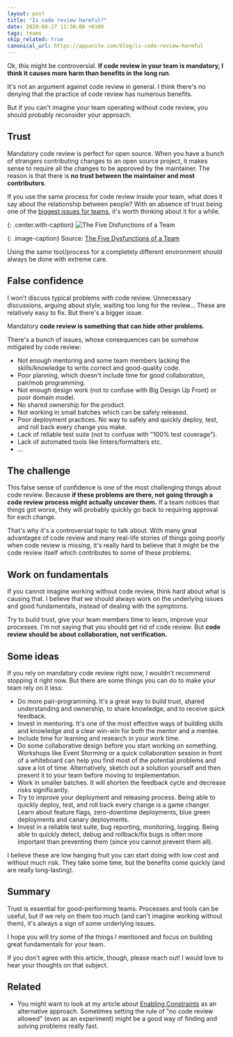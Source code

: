 ```yaml
---
layout: post
title: "Is code review harmful?"
date: 2020-08-27 11:30:00 +0100
tags: teams
skip_related: true
canonical_url: https://appunite.com/blog/is-code-review-harmful
---
```


Ok, this might be controversial. **If code review in your team is mandatory, I think it causes more harm than benefits in the long run**.

It's not an argument against code review in general. I think there's no denying that the practice of code review has numerous benefits.

But if you can't imagine your team operating without code review, you should probably reconsider your approach.

## **Trust**

Mandatory code review is perfect for open source. When you have a bunch of strangers contributing changes to an open source project, it makes sense to require all the changes to be approved by the maintainer. The reason is that there is **no trust between the maintainer and most contributors**.

If you use the same process for code review inside your team, what does it say about the relationship between people? With an absence of trust being one of the [biggest issues for teams](https://www.goodreads.com/book/show/20642542-the-five-disfuntions-of-a-team-a-leadership-fable?ac=1&from_search=true&qid=whzGMninaX&rank=1), it's worth thinking about it for a while.

{: .center.with-caption}
![The Five Disfunctions of a Team](https://appunite-blog.s3.eu-central-1.amazonaws.com/images/3acea0a0/21d0/ZHlzZnVuY3Rpb25zLnBuZw==)

{: .image-caption}
Source: [The Five Dysfunctions of a Team](https://www.goodreads.com/book/show/20642542-the-five-disfuntions-of-a-team-a-leadership-fable)

Using the same tool/process for a completely different environment should always be done with extreme care.

## **False confidence**

I won't discuss typical problems with code review. Unnecessary discussions, arguing about style, waiting too long for the review... These are relatively easy to fix. But there's a bigger issue.

Mandatory **code review is something that can hide other problems.**

There's a bunch of issues, whose consequences can be somehow mitigated by code review:

- Not enough mentoring and some team members lacking the skills/knowledge to write correct and good-quality code.
- Poor planning, which doesn't include time for good collaboration, pair/mob programming.
- Not enough design work (not to confuse with Big Design Up Front) or poor domain model.
- No shared ownership for the product.
- Not working in small batches which can be safely released.
- Poor deployment practices. No way to safely and quickly deploy, test, and roll back every change you make.
- Lack of reliable test suite (not to confuse with "100% test coverage").
- Lack of automated tools like linters/formatters etc.
- ...

## **The challenge**

This false sense of confidence is one of the most challenging things about code review. Because **if these problems are there, not going through a code review process might actually uncover them.** If a team notices that things got worse, they will probably quickly go back to requiring approval for each change.

That's why it's a controversial topic to talk about. With many great advantages of code review and many real-life stories of things going poorly when code review is missing, it's really hard to believe that it might be the code review itself which contributes to some of these problems.

## **Work on fundamentals**

If you cannot imagine working without code review, think hard about what is causing that. I believe that we should always work on the underlying issues and good fundamentals, instead of dealing with the symptoms.

Try to build trust, give your team members time to learn, improve your processes. I'm not saying that you should get rid of code review. But **code review should be about collaboration, not verification.**

## **Some ideas**

If you rely on mandatory code review right now, I wouldn't recommend stopping it right now. But there are some things you can do to make your team rely on it less:

- Do more pair-programming. It's a great way to build trust, shared understanding and ownership, to share knowledge, and to receive quick feedback.
- Invest in mentoring. It's one of the most effective ways of building skills and knowledge and a clear win-win for both the mentor and a mentee.
- Include time for learning and research in your work time.
- Do some collaborative design before you start working on something. Workshops like Event Storming or a quick collaboration session in front of a whiteboard can help you find most of the potential problems and save a lot of time. Alternatively, sketch out a solution yourself and then present it to your team before moving to implementation.
- Work in smaller batches. It will shorten the feedback cycle and decrease risks significantly.
- Try to improve your deployment and releasing process. Being able to quickly deploy, test, and roll back every change is a game changer. Learn about feature flags, zero-downtime deployments, blue green deployments and canary deployments.
- Invest in a reliable test suite, bug reporting, monitoring, logging. Being able to quickly detect, debug and rollback/fix bugs is often more important than preventing them (since you cannot prevent them all).

I believe these are low hanging fruit you can start doing with low cost and without much risk. They take some time, but the benefits come quickly (and are really long-lasting).

## **Summary**

Trust is essential for good-performing teams. Processes and tools can be useful, but if we rely on them too much (and can't imagine working without them), it's always a sign of some underlying issues.

I hope you will try some of the things I mentioned and focus on building great fundamentals for your team.

If you don't agree with this article, though, please reach out! I would love to hear your thoughts on that subject.

## **Related**

- You might want to look at my article about [Enabling Constraints](https://mkaszubowski.com/2020/05/11/enabling-constraints-in-software-development.html) as an alternative approach. Sometimes setting the rule of "no code review allowed" (even as an experiment) might be a good way of finding and solving problems really fast.

